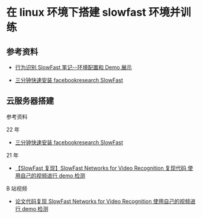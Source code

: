 # 在 linux 环境下搭建 slowfast 环境并训练

## 参考资料

- [行为识别 SlowFast 笔记--环境配置和 Demo 展示](https://blog.csdn.net/weixin_43863869/article/details/129801523)

- [三分钟快速安装 facebookresearch SlowFast](https://blog.csdn.net/WhiffeYF/article/details/124727403)

## 云服务器搭建

参考资料

22 年

- [三分钟快速安装 facebookresearch SlowFast](https://blog.csdn.net/WhiffeYF/article/details/124727403)

21 年

- [【SlowFast 复现】SlowFast Networks for Video Recognition 复现代码 使用自己的视频进行 demo 检测](https://blog.csdn.net/WhiffeYF/article/details/113527759)

B 站视频

- [论文代码复现 SlowFast Networks for Video Recognition 使用自己的视频进行 demo 检测](https://www.bilibili.com/video/BV1Pt4y1B7N9/)
